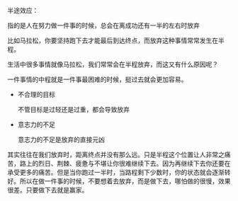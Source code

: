 半途效应：

指的是人在努力做一件事的时候，总会在离成功还有一半的左右时放弃

比如马拉松，你要坚持跑下去才能最后到达终点，而放弃这种事情常常发生在半程。

生活中很多事情就像马拉松，我们常常会在半程放弃，而这又有什么原因呢？

一件事情的中程就是一件事最困难的时候，挺过去就会更加容易。

- 不合理的目标

  不管目标是过轻还是过重，都会导致放弃

- 意志力的不足

  意志力的不足是放弃的直接元凶

其实往往在我们放弃时，距离终点并没有那么远。只是半程这个位置让人非常之痛苦，路上的烈日、荆棘、疲惫与不堪让你很难继续下去。因为再继续下去你还要在承受更多的痛苦。但是当你跑过一半时，当路程剩下少数时，你的状态就会逐渐转好。所以在做一件事的时候，不要想着去放弃，而是做下去，哪怕做的很慢，效果很差。只要做下去就是赢家。